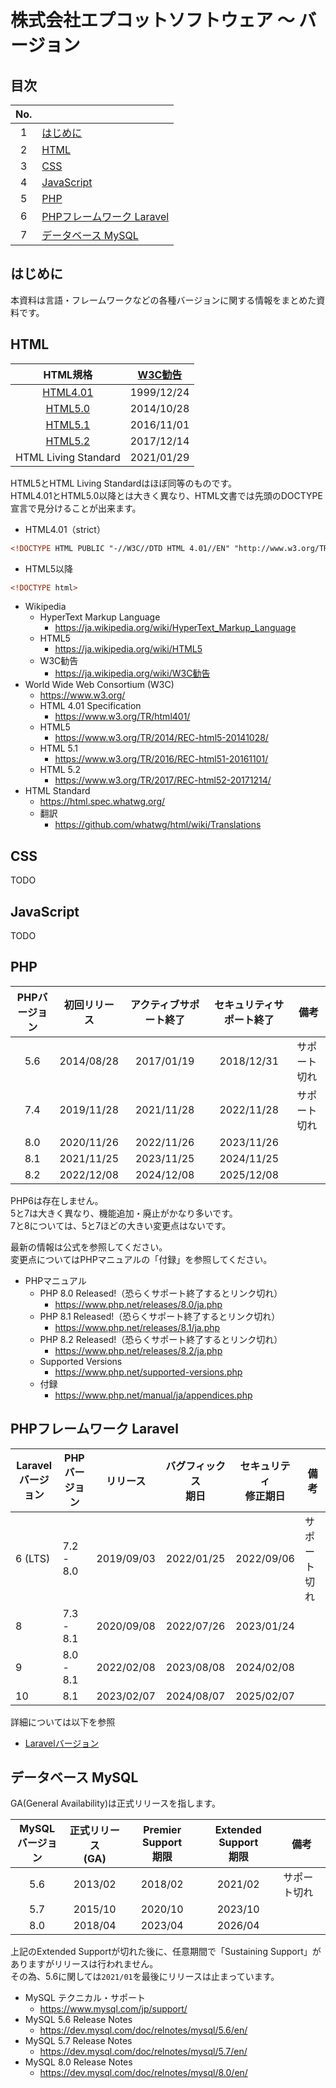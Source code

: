 # 株式会社エプコットソフトウェア ～ バージョン

## 目次

| No. |  |
| :---: | --- |
| 1 | [はじめに](#はじめに) |
| 2 | [HTML](#html) |
| 3 | [CSS](#css) |
| 4 | [JavaScript](#javascript) |
| 5 | [PHP](#php) |
| 6 | [PHPフレームワーク Laravel](#phpフレームワーク-laravel) |
| 7 | [データベース MySQL](#データベース-mysql) |

## はじめに

本資料は言語・フレームワークなどの各種バージョンに関する情報をまとめた資料です。

## HTML

| HTML規格 | [W3C勧告](https://ja.wikipedia.org/wiki/W3C勧告) |
| :---: | :---: |
| [HTML4.01](https://www.w3.org/TR/html401/) | 1999/12/24 |
| [HTML5.0](https://www.w3.org/TR/2014/REC-html5-20141028/) | 2014/10/28 |
| [HTML5.1](https://www.w3.org/TR/2016/REC-html51-20161101/) | 2016/11/01 |
| [HTML5.2](https://www.w3.org/TR/2017/REC-html52-20171214/) | 2017/12/14 |
| HTML Living Standard | 2021/01/29 |

HTML5とHTML Living Standardはほぼ同等のものです。  
HTML4.01とHTML5.0以降とは大きく異なり、HTML文書では先頭のDOCTYPE宣言で見分けることが出来ます。  

- HTML4.01（strict）

```html
<!DOCTYPE HTML PUBLIC "-//W3C//DTD HTML 4.01//EN" "http://www.w3.org/TR/html4/strict.dtd">
```

- HTML5以降

```html
<!DOCTYPE html>
```

- Wikipedia
  - HyperText Markup Language
    - <https://ja.wikipedia.org/wiki/HyperText_Markup_Language>
  - HTML5
    - <https://ja.wikipedia.org/wiki/HTML5>
  - W3C勧告
    - <https://ja.wikipedia.org/wiki/W3C勧告>
- World Wide Web Consortium (W3C)
  - <https://www.w3.org/>
  - HTML 4.01 Specification
    - <https://www.w3.org/TR/html401/>
  - HTML5
    - <https://www.w3.org/TR/2014/REC-html5-20141028/>
  - HTML 5.1
    - <https://www.w3.org/TR/2016/REC-html51-20161101/>
  - HTML 5.2
    - <https://www.w3.org/TR/2017/REC-html52-20171214/>
- HTML Standard
  - <https://html.spec.whatwg.org/>
  - 翻訳
    - <https://github.com/whatwg/html/wiki/Translations>

## CSS

TODO

## JavaScript

TODO

## PHP

| PHPバージョン | 初回リリース | アクティブサポート終了 | セキュリティサポート終了 | 備考 |
| :---: | :---: | :---: | :---: | --- |
| 5.6 | 2014/08/28 | 2017/01/19 | 2018/12/31 | サポート切れ |
| 7.4 | 2019/11/28 | 2021/11/28 | 2022/11/28 | サポート切れ |
| 8.0 | 2020/11/26 | 2022/11/26 | 2023/11/26 |  |
| 8.1 | 2021/11/25 | 2023/11/25 | 2024/11/25 |  |
| 8.2 | 2022/12/08 | 2024/12/08 | 2025/12/08 |  |

PHP6は存在しません。  
5と7は大きく異なり、機能追加・廃止がかなり多いです。  
7と8については、5と7ほどの大きい変更点はないです。  

最新の情報は公式を参照してください。  
変更点についてはPHPマニュアルの「付録」を参照してください。  

- PHPマニュアル
  - PHP 8.0 Released!（恐らくサポート終了するとリンク切れ）
    - <https://www.php.net/releases/8.0/ja.php>
  - PHP 8.1 Released!（恐らくサポート終了するとリンク切れ）
    - <https://www.php.net/releases/8.1/ja.php>
  - PHP 8.2 Released!（恐らくサポート終了するとリンク切れ）
    - <https://www.php.net/releases/8.2/ja.php>
  - Supported Versions
    - <https://www.php.net/supported-versions.php>
  - 付録
    - <https://www.php.net/manual/ja/appendices.php>

## PHPフレームワーク Laravel

| Laravel<br>バージョン | PHP<br>バージョン | リリース | バグフィックス<br>期日 | セキュリティ<br>修正期日 | 備考 |
| --- | --- | :---: | :---: | :---: | --- |
| 6 (LTS) | 7.2 - 8.0 | 2019/09/03 | 2022/01/25 | 2022/09/06 | サポート切れ |
| 8 | 7.3 - 8.1 | 2020/09/08 | 2022/07/26 | 2023/01/24 |  |
| 9 | 8.0 - 8.1 | 2022/02/08 | 2023/08/08 | 2024/02/08 |  |
| 10 | 8.1 | 2023/02/07 | 2024/08/07 | 2025/02/07 |  |

詳細については以下を参照

- [Laravelバージョン](./laravel/index.md)

## データベース MySQL

GA(General Availability)は正式リリースを指します。

| MySQL<br>バージョン | 正式リリース<br>(GA) | Premier Support<br>期限 | Extended Support<br>期限 | 備考 |
| :---: | :---: | :---: | :---: | --- |
| 5.6 | 2013/02 | 2018/02 | 2021/02 | サポート切れ |
| 5.7 | 2015/10 | 2020/10 | 2023/10 |  |
| 8.0 | 2018/04 | 2023/04 | 2026/04 |  |

上記のExtended Supportが切れた後に、任意期間で「Sustaining Support」がありますがリリースは行われません。  
その為、5.6に関しては`2021/01`を最後にリリースは止まっています。  

- MySQL テクニカル・サポート
  - <https://www.mysql.com/jp/support/>
- MySQL 5.6 Release Notes
  - <https://dev.mysql.com/doc/relnotes/mysql/5.6/en/>
- MySQL 5.7 Release Notes
  - <https://dev.mysql.com/doc/relnotes/mysql/5.7/en/>
- MySQL 8.0 Release Notes
  - <https://dev.mysql.com/doc/relnotes/mysql/8.0/en/>
